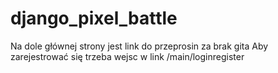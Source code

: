 # django_pixel_battle

Na dole głównej strony jest link do przeprosin za brak gita
Aby zarejestrować się trzeba wejsc w link /main/loginregister
